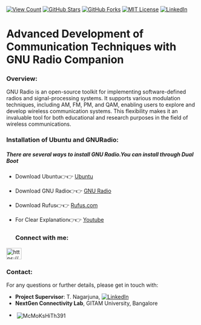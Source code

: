 [![View Count](https://views.whatilearened.today/views/github/McMoKsHiTh391/gnuradio_mod_techniques.svg)]([[https://github.com/McMoKsHiTh391/gnuradio_mod_techniques])
[![GitHub Stars](https://img.shields.io/github/stars/McMoKsHiTh391/gnuradio_mod_techniques.svg)](https://github.com/McMoKsHiTh391/gnuradio_mod_techniques/stargazers)
[![GitHub Forks](https://img.shields.io/github/forks/McMoKsHiTh391/gnuradio_mod_techniques.svg)](https://github.com/McMoKsHiTh391/gnuradio_mod_techniques/forks)
[![MIT License](https://img.shields.io/badge/License-MIT-green.svg)](LICENSE)
[![LinkedIn](https://img.shields.io/badge/LinkedIn-Connect-blue.svg)](https://www.linkedin.com/in/chandra-mokshith-marasu-82b9b6256/)

<h1>Advanced Development of Communication Techniques with GNU Radio Companion</h1>
<h3>Overview: </h3>
<p>
GNU Radio is an open-source toolkit for implementing software-defined radios and signal-processing systems. It supports various modulation techniques, including AM, FM, PM, and QAM, enabling users to explore and develop wireless communication systems. This flexibility makes it an invaluable tool for both educational and research purposes in the field of wireless communications.</p>
<h3>Installation of Ubuntu and GNURadio:</h3>
<h5>There are several ways to install GNU Radio.You can install through Dual Boot </h5>

- Download Ubuntu👉👉 [Ubuntu](https://ubuntu.com/download/desktop)

- Download GNU Radio👉👉 [GNU Radio](https://wiki.gnuradio.org/index.php/InstallingGR)

- Download Rufus👉👉 [Rufus.com](https://rufus.ie/en/#google_vignette)
- For Clear Explanation👉👉 [Youtube](https://youtu.be/tEh1RfmbTBY?feature=shared)

  <h3 align="left">Connect with me:</h3>
<p align="left">
<a href="https://linkedin.com/in/https://www.linkedin.com/in/chandra-mokshith-marasu-82b9b6256/" target="blank"><img align="center" src="https://raw.githubusercontent.com/rahuldkjain/github-profile-readme-generator/master/src/images/icons/Social/linked-in-alt.svg" alt="https://www.linkedin.com/in/chandra-mokshith-marasu-82b9b6256/" height="30" width="40" /></a>
</p>
<h3>Contact:</h3>
For any questions or further details, please get in touch with:

- **Project Supervisor**: T. Nagarjuna, [![LinkedIn](https://img.shields.io/badge/LinkedIn-Connect-blue.svg)](https://www.linkedin.com/in/dr-nagarjuna-telagam-8104b0188/)
- **NextGen Connectivity Lab**, GITAM University, Bangalore
- <p>&nbsp;<img align="center" src="https://github-readme-stats.vercel.app/api?username=McMoKsHiTh391&show_icons=true&locale=en" alt="McMoKsHiTh391" /></p>




